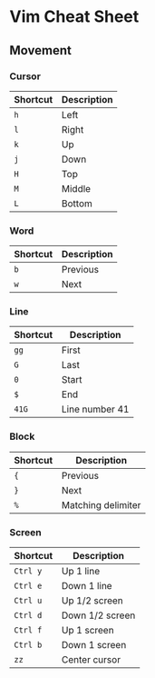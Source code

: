 # Vim Cheat Sheet

## Movement

### Cursor
| Shortcut | Description |
| ---      | ---         |
| `h`      | Left        |
| `l`      | Right       |
| `k`      | Up          |
| `j`      | Down        |
| `H`      | Top         |
| `M`      | Middle      |
| `L`      | Bottom      |

### Word
| Shortcut | Description |
| ---      | ---         |
| `b`      | Previous    |
| `w`      | Next        |

### Line
| Shortcut | Description    |
| ---      | ---            |
| `gg`     | First          |
| `G`      | Last           |
| `0`      | Start          |
| `$`      | End            |
| `41G`    | Line number 41 |

### Block
| Shortcut | Description        |
| ---      | ---                |
| `{`      | Previous           |
| `}`      | Next               |
| `%`      | Matching delimiter |

### Screen
| Shortcut | Description     |
| ---      | ---             |
| `Ctrl y` | Up 1 line       |
| `Ctrl e` | Down 1 line     |
| `Ctrl u` | Up 1/2 screen   |
| `Ctrl d` | Down 1/2 screen |
| `Ctrl f` | Up 1 screen     |
| `Ctrl b` | Down 1 screen   |
| `zz`     | Center cursor   |
